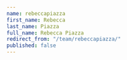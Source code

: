 ```yaml
---
name: rebeccapiazza
first_name: Rebecca
last_name: Piazza
full_name: Rebecca Piazza
redirect_from: "/team/rebeccapiazza/"
published: false
---
```


